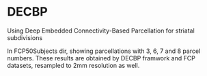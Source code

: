 # DECBP
Using Deep Embedded Connectivity-Based Parcellation for striatal subdivisions

In FCP50Subjects dir, showing parcellations with 3, 6, 7 and 8 parcel numbers. These results are obtained by DECBP framwork and FCP datasets, resampled to 2mm resolution as well.
